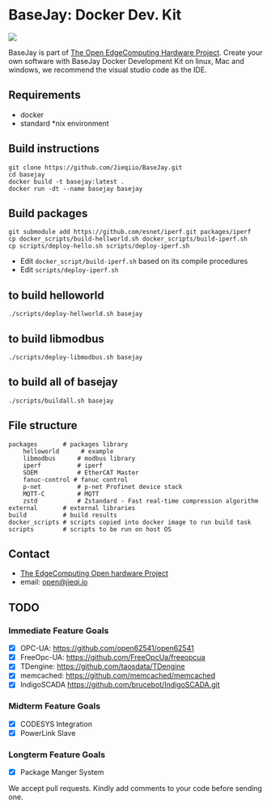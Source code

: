 # BaseJay: Docker Dev. Kit

![](basejay.gif)

BaseJay is part of [The Open EdgeComputing Hardware Project](https://jieqi.io/open.html).
Create your own software with BaseJay Docker Development Kit on linux, Mac and windows, we recommend the visual studio code as the IDE.

## Requirements

* docker
* standard *nix environment

## Build instructions 

```
git clone https://github.com/Jieqiio/BaseJay.git
cd basejay
docker build -t basejay:latest .
docker run -dt --name basejay basejay
```

## Build packages
```
git submodule add https://github.com/esnet/iperf.git packages/iperf
cp docker_scripts/build-hellworld.sh docker_scripts/build-iperf.sh
cp scripts/deploy-hello.sh scripts/deploy-iperf.sh
```
- Edit `docker_script/build-iperf.sh` based on its compile procedures
- Edit `scripts/deploy-iperf.sh` 

## to build helloworld
```
./scripts/deploy-hellworld.sh basejay
```

## to build libmodbus
```
./scripts/deploy-libmodbus.sh basejay
```

## to build all of basejay
```
./scripts/buildall.sh basejay
```

## File structure

```
packages       # packages library
    helloworld      # example 
    libmodbus      # modbus library
    iperf          # iperf
    SOEM           # EtherCAT Master
    fanuc-control # fanuc control
    p-net          # p-net Profinet device stack
    MQTT-C         # MQTT
    zstd           # Zstandard - Fast real-time compression algorithm
external       # external libraries
build          # build results
docker_scripts # scripts copied into docker image to run build task
scripts        # scripts to be run on host OS
```

## Contact

- [The EdgeComputing Open hardware Project](https://jieqi.io/open.html)
- email: open@jieqi.io

## TODO
### Immediate Feature Goals

- [x] OPC-UA: https://github.com/open62541/open62541
- [x] FreeOpc-UA: https://github.com/FreeOpcUa/freeopcua
- [x] TDengine:  https://github.com/taosdata/TDengine
- [x] memcached: https://github.com/memcached/memcached
- [x] IndigoSCADA https://github.com/brucebot/IndigoSCADA.git
### Midterm Feature Goals
- [x] CODESYS Integration
- [x] PowerLink Slave

### Longterm Feature Goals
- [x] Package Manger System


We accept pull requests. Kindly add comments to your code before sending one.

